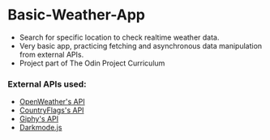 # Basic-Weather-App
- Search for specific location to check realtime weather data.
- Very basic app, practicing fetching and asynchronous data manipulation from external APIs.
- Project part of The Odin Project Curriculum

### External APIs used:
<!-- BLOG-POST-LIST:START -->
<!-- BLOG-POST-LIST:END -->
- [OpenWeather's API](https://openweathermap.org/api)
- [CountryFlags's API](https://www.countryflags.io/)
- [Giphy's API](https://developers.giphy.com/docs/api/)
- [Darkmode.js](https://github.com/sandoche/Darkmode.js)
